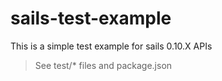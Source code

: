 # sails-test-example

This is a simple test example for sails 0.10.X APIs

> See test/* files and package.json
